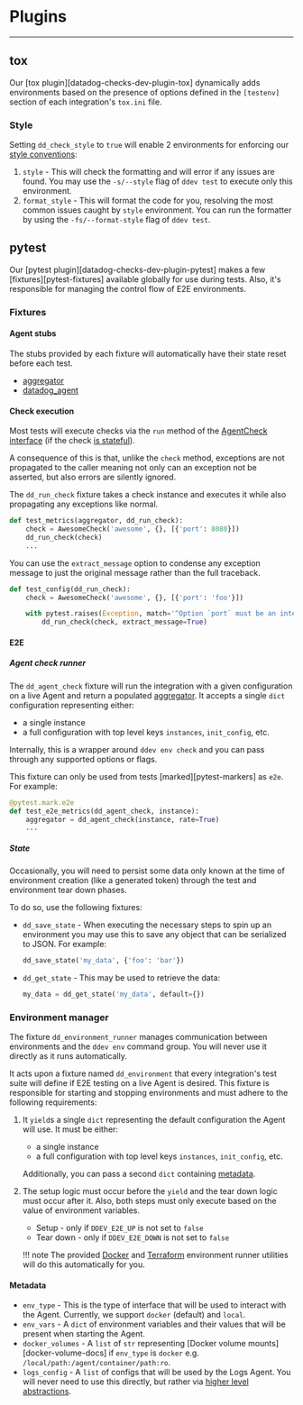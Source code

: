 # Plugins

-----

## tox

Our [tox plugin][datadog-checks-dev-plugin-tox] dynamically adds environments based on the presence of
options defined in the `[testenv]` section of each integration's `tox.ini` file.

### Style

Setting `dd_check_style` to `true` will enable 2 environments for enforcing our [style conventions](../guidelines/style.md):

1. `style` - This will check the formatting and will error if any issues are found. You may use the `-s/--style` flag
   of `ddev test` to execute only this environment.
2. `format_style` - This will format the code for you, resolving the most common issues caught by `style` environment.
   You can run the formatter by using the `-fs/--format-style` flag of `ddev test`.

## pytest

Our [pytest plugin][datadog-checks-dev-plugin-pytest] makes a few [fixtures][pytest-fixtures] available globally
for use during tests. Also, it's responsible for managing the control flow of E2E environments.

### Fixtures

#### Agent stubs

The stubs provided by each fixture will automatically have their state reset before each test.

- [aggregator](../base/api.md#datadog_checks.base.stubs.aggregator.AggregatorStub)
- [datadog_agent](../base/api.md#datadog_checks.base.stubs.datadog_agent.DatadogAgentStub)

#### Check execution

Most tests will execute checks via the `run` method of the [AgentCheck interface](../base/api.md#datadog_checks.base.checks.base.AgentCheck)
(if the check [is stateful](../guidelines/conventions.md#stateful-checks)).

A consequence of this is that, unlike the `check` method, exceptions are not propagated to the caller meaning not only can an exception
not be asserted, but also errors are silently ignored.

The `dd_run_check` fixture takes a check instance and executes it while also propagating any exceptions like normal.

```python
def test_metrics(aggregator, dd_run_check):
    check = AwesomeCheck('awesome', {}, [{'port': 8080}])
    dd_run_check(check)
    ...
```

You can use the `extract_message` option to condense any exception message to just the original message rather than the full traceback.

```python
def test_config(dd_run_check):
    check = AwesomeCheck('awesome', {}, [{'port': 'foo'}])

    with pytest.raises(Exception, match='^Option `port` must be an integer$'):
        dd_run_check(check, extract_message=True)
```

#### E2E

##### Agent check runner

The `dd_agent_check` fixture will run the integration with a given configuration on a live Agent and return a populated
[aggregator](../base/api.md#datadog_checks.base.stubs.aggregator.AggregatorStub). It accepts a single `dict` configuration representing either:

- a single instance
- a full configuration with top level keys `instances`, `init_config`, etc.

Internally, this is a wrapper around `ddev env check` and you can pass through any supported options or flags.

This fixture can only be used from tests [marked][pytest-markers] as `e2e`. For example:

```python
@pytest.mark.e2e
def test_e2e_metrics(dd_agent_check, instance):
    aggregator = dd_agent_check(instance, rate=True)
    ...
```

##### State

Occasionally, you will need to persist some data only known at the time of environment creation (like a generated token)
through the test and environment tear down phases.

To do so, use the following fixtures:

- `dd_save_state` - When executing the necessary steps to spin up an environment you may use this to save any
  object that can be serialized to JSON. For example:

    ```python
    dd_save_state('my_data', {'foo': 'bar'})
    ```

- `dd_get_state` - This may be used to retrieve the data:

    ```python
    my_data = dd_get_state('my_data', default={})
    ```

### Environment manager

The fixture `dd_environment_runner` manages communication between environments and the `ddev env` command group. You will
never use it directly as it runs automatically.

It acts upon a fixture named `dd_environment` that every integration's test suite will define if E2E testing on a live Agent
is desired. This fixture is responsible for starting and stopping environments and must adhere to the following requirements:

1. It `yield`s a single `dict` representing the default configuration the Agent will use. It must be either:

    - a single instance
    - a full configuration with top level keys `instances`, `init_config`, etc.

    Additionally, you can pass a second `dict` containing [metadata](#metadata).

1. The setup logic must occur before the `yield` and the tear down logic must occur after it. Also, both steps must only
   execute based on the value of environment variables.

    - Setup - only if `DDEV_E2E_UP` is not set to `false`
    - Tear down - only if `DDEV_E2E_DOWN` is not set to `false`

    !!! note
        The provided [Docker](test.md#docker) and [Terraform](test.md#terraform) environment runner utilities will do this automatically for you.

#### Metadata

- `env_type` - This is the type of interface that will be used to interact with the Agent. Currently, we support `docker` (default) and `local`.
- `env_vars` - A `dict` of environment variables and their values that will be present when starting the Agent.
- `docker_volumes` - A `list` of `str` representing [Docker volume mounts][docker-volume-docs] if `env_type` is `docker` e.g. `/local/path:/agent/container/path:ro`.
- `logs_config` - A `list` of configs that will be used by the Logs Agent. You will never need to use this directly, but rather via [higher level abstractions](test.md#logs).
